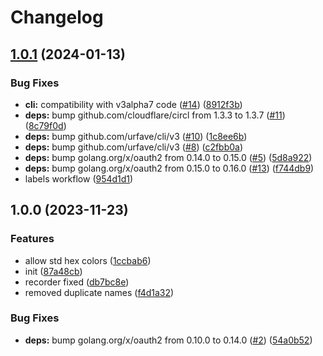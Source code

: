 # Changelog

## [1.0.1](https://github.com/shanduur/labeler/compare/v1.0.0...v1.0.1) (2024-01-13)


### Bug Fixes

* **cli:** compatibility with v3alpha7 code ([#14](https://github.com/shanduur/labeler/issues/14)) ([8912f3b](https://github.com/shanduur/labeler/commit/8912f3b4a6f37362710d61f148ec091c4a437083))
* **deps:** bump github.com/cloudflare/circl from 1.3.3 to 1.3.7 ([#11](https://github.com/shanduur/labeler/issues/11)) ([8c79f0d](https://github.com/shanduur/labeler/commit/8c79f0d28f78dd269a7577453d4b304ebeffeefc))
* **deps:** bump github.com/urfave/cli/v3 ([#10](https://github.com/shanduur/labeler/issues/10)) ([1c8ee6b](https://github.com/shanduur/labeler/commit/1c8ee6b51aa9ba40623ff88e5031476c822c8d81))
* **deps:** bump github.com/urfave/cli/v3 ([#8](https://github.com/shanduur/labeler/issues/8)) ([c2fbb0a](https://github.com/shanduur/labeler/commit/c2fbb0a7f56325fbd111858dafadff3b953a18c7))
* **deps:** bump golang.org/x/oauth2 from 0.14.0 to 0.15.0 ([#5](https://github.com/shanduur/labeler/issues/5)) ([5d8a922](https://github.com/shanduur/labeler/commit/5d8a92258602c8f8ce3e080030bd0506fc32a57d))
* **deps:** bump golang.org/x/oauth2 from 0.15.0 to 0.16.0 ([#13](https://github.com/shanduur/labeler/issues/13)) ([f744db9](https://github.com/shanduur/labeler/commit/f744db9104ba194d77ecec2dd99c454642b68fc5))
* labels workflow ([954d1d1](https://github.com/shanduur/labeler/commit/954d1d14ac0401f78120abc1d8b0925350b7e478))

## 1.0.0 (2023-11-23)


### Features

* allow std hex colors ([1ccbab6](https://github.com/shanduur/labeler/commit/1ccbab68329087c8b680e39b8c274ba3dee2ecbc))
* init ([87a48cb](https://github.com/shanduur/labeler/commit/87a48cb9985a87c47874dcc343b6c2595781e696))
* recorder fixed ([db7bc8e](https://github.com/shanduur/labeler/commit/db7bc8e96332012bd6b81fc03ec21d8230f4f3cf))
* removed duplicate names ([f4d1a32](https://github.com/shanduur/labeler/commit/f4d1a326a10ff01d49db76c32196ad5c9f6bd76d))


### Bug Fixes

* **deps:** bump golang.org/x/oauth2 from 0.10.0 to 0.14.0 ([#2](https://github.com/shanduur/labeler/issues/2)) ([54a0b52](https://github.com/shanduur/labeler/commit/54a0b52fa12ef2f9cfe3f104e2a0f29aeec185a9))
